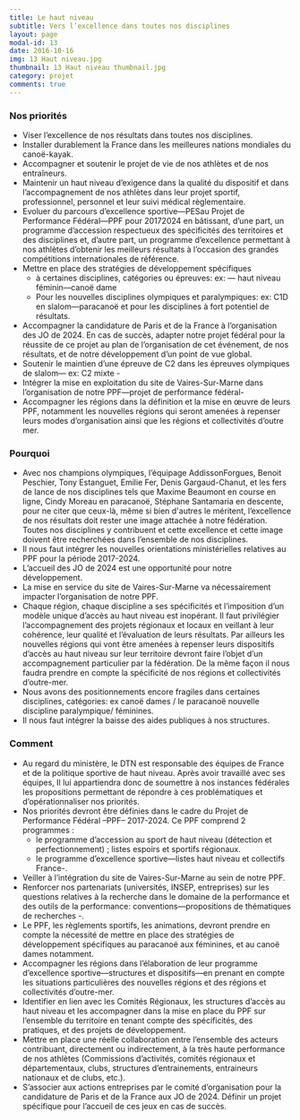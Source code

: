 ```yaml
---
title: Le haut niveau
subtitle: Vers l’excellence dans toutes nos disciplines
layout: page
modal-id: 13
date: 2016-10-16
img: 13 Haut niveau.jpg
thumbnail: 13 Haut niveau thumbnail.jpg
category: projet
comments: true
---
```


### Nos priorités

  - Viser l’excellence de nos résultats dans toutes nos disciplines.
  - Installer durablement la France dans les meilleures nations mondiales du canoë-kayak.
  - Accompagner et soutenir le projet de vie de nos athlètes et de nos entraîneurs.
  - Maintenir un haut niveau d’exigence dans la qualité du dispositif et dans l’accompagnement de nos athlètes dans leur projet sportif, professionnel, personnel et leur suivi médical règlementaire.
  - Evoluer du parcours d’excellence sportive—PESau Projet de Performance Fédéral—PPF pour 20172024 en bâtissant, d’une part, un programme d’accession respectueux des spécificités des territoires et des disciplines et, d’autre part, un programme d’excellence permettant à nos athlètes d’obtenir les meilleurs résultats à l’occasion des grandes compétitions internationales de référence.
  - Mettre en place des stratégies de développement spécifiques
    - à certaines disciplines, catégories ou épreuves: ex: — haut niveau féminin—canoë dame
    - Pour les nouvelles disciplines olympiques et paralympiques: ex: C1D en slalom—paracanoë et pour les disciplines à fort potentiel de résultats.
  - Accompagner la candidature de Paris et de la France à l’organisation des JO de 2024. En cas de succès, adapter notre projet fédéral pour la réussite de ce projet au plan de l’organisation de cet événement, de nos résultats, et de notre développement d’un point de vue global.
  - Soutenir le maintien d’une épreuve de C2 dans les épreuves olympiques de slalom— ex: C2 mixte -
  - Intégrer la mise en exploitation du site de Vaires-Sur-Marne dans l’organisation de notre PPF—projet de performance fédéral-
  - Accompagner les régions dans la définition et la mise en œuvre de leurs PPF, notamment les nouvelles régions qui seront amenées à repenser leurs modes d’organisation ainsi que les régions et collectivités d’outre mer.

### Pourquoi

  - Avec nos champions olympiques, l’équipage AddissonForgues, Benoit Peschier, Tony Estanguet, Emilie Fer, Denis Gargaud-Chanut, et les fers de lance de nos disciplines tels que Maxime Beaumont en course en ligne, Cindy Moreau en paracanoë, Stéphane Santamaria en descente, pour ne citer que ceux-là, même si bien d'autres le méritent, l’excellence de nos résultats doit rester une image attachée à notre fédération. Toutes nos disciplines y contribuent et cette excellence et cette image doivent être recherchées dans l’ensemble de nos disciplines.
  - Il nous faut intégrer les nouvelles orientations ministérielles relatives au PPF pour la période 2017-2024.
  - L’accueil des JO de 2024 est une opportunité pour notre développement.
  - La mise en service du site de Vaires-Sur-Marne va nécessairement impacter l’organisation de notre PPF.
  - Chaque région, chaque discipline a ses spécificités et l’imposition d’un modèle unique d’accès au haut niveau est inopérant. Il faut privilégier l’accompagnement des projets régionaux et locaux en veillant à leur cohérence, leur qualité et l’évaluation de leurs résultats. Par ailleurs les nouvelles régions qui vont être amenées à repenser leurs dispositifs d’accès au haut niveau sur leur territoire devront faire l’objet d’un accompagnement particulier par la fédération. De la même façon il nous faudra prendre en compte la spécificité de nos régions et collectivités d’outre-mer.
  - Nous avons des positionnements encore fragiles dans certaines disciplines, catégories: ex canoë dames / le paracanoë nouvelle discipline paralympique/ féminines.
  - Il nous faut intégrer la baisse des aides publiques à nos structures.

### Comment

  - Au regard du ministère, le DTN est responsable des équipes de France et de la politique sportive de haut niveau. Après avoir travaillé avec ses équipes, Il lui appartiendra donc de soumettre à nos instances fédérales les propositions permettant de répondre à ces problématiques et d’opérationnaliser nos priorités.
  - Nos priorités devront être définies dans le cadre du Projet de Performance Fédéral –PPF– 2017-2024. Ce PPF comprend 2 programmes :
    - le programme d’accession au sport de haut niveau (détection et perfectionnement) ; listes
espoirs et sportifs régionaux.
    - le programme d’excellence sportive—listes haut
niveau et collectifs France-.
  - Veiller à l’intégration du site de Vaires-Sur-Marne
au sein de notre PPF.
  - Renforcer nos partenariats (universités, INSEP, entreprises) sur les questions relatives à la recherche dans le domaine de la performance et des outils de la performance: conventions—propositions de thématiques de recherches -.
  - Le PPF, les règlements sportifs, les animations, devront prendre en compte la nécessité de mettre en place des stratégies de développement spécifiques au paracanoë aux féminines, et au canoë dames notamment.
  - Accompagner les régions dans l’élaboration de leur programme d’excellence sportive—structures et dispositifs—en prenant en compte les situations particulières des nouvelles régions et des régions et collectivités d’outre-mer.
  - Identifier en lien avec les Comités Régionaux, les structures d’accès au haut niveau et les accompagner dans la mise en place du PPF sur l’ensemble du territoire en tenant compte des spécificités, des pratiques, et des projets de développement.
  - Mettre en place une réelle collaboration entre l’ensemble des acteurs contribuant, directement ou indirectement, à la très haute performance de nos athlètes (Commissions d’activités, comités régionaux et départementaux, clubs, structures d’entrainements, entraineurs nationaux et de clubs, etc.).
  - S’associer aux actions entreprises par le comité d’organisation pour la candidature de Paris et de la France aux JO de 2024. Définir un projet spécifique pour l’accueil de ces jeux en cas de succès.
